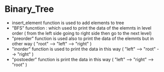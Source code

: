 # Binary_Tree 
* insert_element function is used to add elements to tree 
* "BFS" funcntion : which used to print the data of the elemnts in level order ( from the left side going to right side then go to the next level)
* "preorder" function is used also to print the data of the elemnts but in other way ( "root" --> "left" --> "right" )
* "inorder" function is used to print the data in this way ( "left" --> "root" --> "right" )
* "postoeder" function is print the data in this way ( "left" --> "right" --> "root" )
